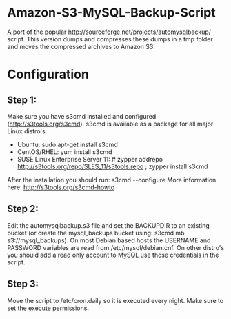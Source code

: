 Amazon-S3-MySQL-Backup-Script
=============================

A port of the popular http://sourceforge.net/projects/automysqlbackup/ script. This version dumps and compresses these dumps in a tmp folder and moves the compressed archives to Amazon S3.

Configuration
=============
Step 1:
-------
Make sure you have s3cmd installed and configured (http://s3tools.org/s3cmd). s3cmd is available as a package for all major Linux distro's.
- Ubuntu: sudo apt-get install s3cmd
- CentOS/RHEL: yum install s3cmd
- SUSE Linux Enterprise Server 11: # zypper addrepo http://s3tools.org/repo/SLES_11/s3tools.repo ; zypper install s3cmd

After the installation you should run: s3cmd --configure
More information here: http://s3tools.org/s3cmd-howto

Step 2:
-------
Edit the automysqlbackup.s3 file and set the BACKUPDIR to an existing bucket (or create the mysql_backups bucket using: s3cmd mb s3://mysql_backups). On most Debian based hosts the USERNAME and PASSWORD variables are read from /etc/mysql/debian.cnf. On other distro's you should add a read only account to MySQL use those credentials in the script.

Step 3:
-------
Move the script to /etc/cron.daily so it is executed every night. Make sure to set the execute permissions.
